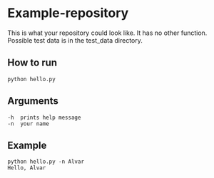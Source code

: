 # Example-repository
This is what your repository could look like. It has no other function. Possible test data is in the test_data directory.

## How to run
    python hello.py

## Arguments
    -h  prints help message
    -n  your name
    
## Example
    python hello.py -n Alvar
    Hello, Alvar
